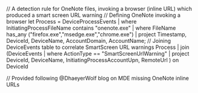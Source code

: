 // A detection rule for OneNote files, invoking a browser (inline URL) which produced a smart screen URL warning
// Defining OneNote invoking a browser
let Process = DeviceProcessEvents
| where InitiatingProcessFileName contains "onenote.exe"
| where FileName has_any ("firefox.exe","msedge.exe","chrome.exe")
| project Timestamp, DeviceId, DeviceName, AccountDomain, AccountName;
// Joining DeviceEvents table to correlate SmartScreen URL warnings
Process
| join (DeviceEvents
| where ActionType == "SmartScreenUrlWarning"
| project DeviceId, DeviceName, InitiatingProcessAccountUpn, RemoteUrl
) on DeviceId

// Provided following @DhaeyerWolf blog on MDE missing OneNote inline URLs
